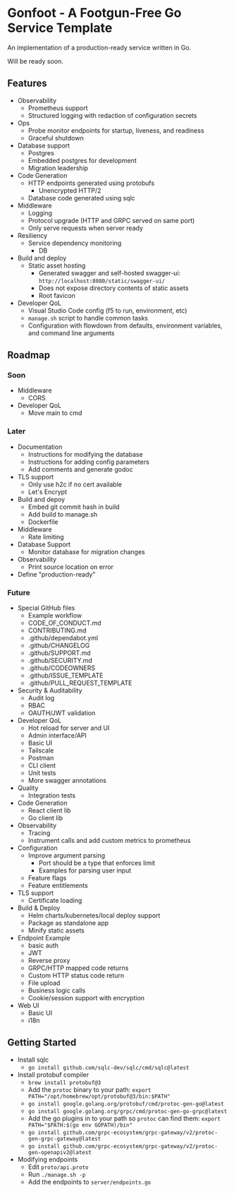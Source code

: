 # Gonfoot - A Footgun-Free Go Service Template

An implementation of a production-ready service written in Go.

Will be ready soon.

## Features

- Observability
  - Prometheus support
  - Structured logging with redaction of configuration secrets
- Ops
  - Probe monitor endpoints for startup, liveness, and readiness
  - Graceful shutdown
- Database support
  - Postgres
  - Embedded postgres for development
  - Migration leadership
- Code Generation
  - HTTP endpoints generated using protobufs
    - Unencrypted HTTP/2
  - Database code generated using sqlc
- Middleware
  - Logging
  - Protocol upgrade (HTTP and GRPC served on same port)
  - Only serve requests when server ready
- Resiliency
  - Service dependency monitoring
    - DB
- Build and deploy
  - Static asset hosting
    - Generated swagger and self-hosted swagger-ui: `http://localhost:8080/static/swagger-ui/`
    - Does not expose directory contents of static assets
    - Root favicon
- Developer QoL
  - Visual Studio Code config (f5 to run, environment, etc)
  - `manage.sh` script to handle common tasks
  - Configuration with flowdown from defaults, environment variables, and command line arguments

## Roadmap

### Soon

- Middleware
  - CORS
- Developer QoL
  - Move main to cmd

### Later

- Documentation
  - Instructions for modifying the database
  - Instructions for adding config parameters
  - Add comments and generate godoc
- TLS support
  - Only use h2c if no cert available
  - Let's Encrypt
- Build and depoy
  - Embed git commit hash in build
  - Add build to manage.sh
  - Dockerfile
- Middleware
  - Rate limiting
- Database Support
  - Monitor database for migration changes
- Observability
  - Print source location on error
- Define "production-ready"

### Future

- Special GitHub files
  - Example workflow
  - CODE_OF_CONDUCT.md
  - CONTRIBUTING.md
  - .github/dependabot.yml
  - .github/CHANGELOG
  - .github/SUPPORT.md
  - .github/SECURITY.md
  - .github/CODEOWNERS
  - .github/ISSUE_TEMPLATE
  - .github/PULL_REQUEST_TEMPLATE
- Security & Auditability
  - Audit log
  - RBAC
  - OAUTH/JWT validation
- Developer QoL
  - Hot reload for server and UI
  - Admin interface/API
  - Basic UI
  - Tailscale
  - Postman
  - CLI client
  - Unit tests
  - More swagger annotations
- Quality
  - Integration tests
- Code Generation
  - React client lib
  - Go client lib
- Observability
  - Tracing
  - Instrument calls and add custom metrics to prometheus
- Configuration
  - Improve argument parsing
    - Port should be a type that enforces limit
    - Examples for parsing user input
  - Feature flags
  - Feature entitlements
- TLS support
  - Certificate loading
- Build & Deploy
  - Helm charts/kubernetes/local deploy support
  - Package as standalone app
  - Minify static assets
- Endpoint Example
  - basic auth
  - JWT
  - Reverse proxy
  - GRPC/HTTP mapped code returns
  - Custom HTTP status code return
  - File upload
  - Business logic calls
  - Cookie/session support with encryption
- Web UI
  - Basic UI
  - i18n

## Getting Started

- Install sqlc
  - `go install github.com/sqlc-dev/sqlc/cmd/sqlc@latest`
- Install protobuf compiler
  - `brew install protobuf@3`
  - Add the `protoc` binary to your path: `export PATH="/opt/homebrew/opt/protobuf@3/bin:$PATH"`
  - `go install google.golang.org/protobuf/cmd/protoc-gen-go@latest`
  - `go install google.golang.org/grpc/cmd/protoc-gen-go-grpc@latest`
  - Add the go plugins in to your path so `protoc` can find them: `export PATH="$PATH:$(go env GOPATH)/bin"`
  - `go install github.com/grpc-ecosystem/grpc-gateway/v2/protoc-gen-grpc-gateway@latest`
  - `go install github.com/grpc-ecosystem/grpc-gateway/v2/protoc-gen-openapiv2@latest`
- Modifying endpoints
  - Edit `proto/api.proto`
  - Run `./manage.sh -p`
  - Add the endpoints to `server/endpoints.go`
